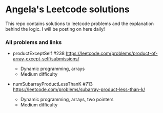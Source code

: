 # Angela's Leetcode solutions

This repo contains solutions to leetcode problems and the explanation behind the logic. I will be posting on here daily!

### All problems and links

- productExceptSelf #238 https://leetcode.com/problems/product-of-array-except-self/submissions/
  - Dynamic programming, arrays
  - Medium difficulty
  
- numSubarrayProductLessThanK #713 https://leetcode.com/problems/subarray-product-less-than-k/
  - Dynamic programming, arrays, two pointers
  - Medium difficulty